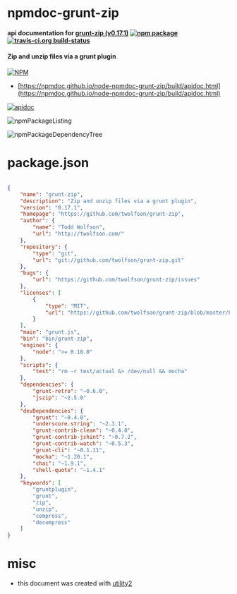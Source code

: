 # npmdoc-grunt-zip

#### api documentation for  [grunt-zip (v0.17.1)](https://github.com/twolfson/grunt-zip)  [![npm package](https://img.shields.io/npm/v/npmdoc-grunt-zip.svg?style=flat-square)](https://www.npmjs.org/package/npmdoc-grunt-zip) [![travis-ci.org build-status](https://api.travis-ci.org/npmdoc/node-npmdoc-grunt-zip.svg)](https://travis-ci.org/npmdoc/node-npmdoc-grunt-zip)

#### Zip and unzip files via a grunt plugin

[![NPM](https://nodei.co/npm/grunt-zip.png?downloads=true&downloadRank=true&stars=true)](https://www.npmjs.com/package/grunt-zip)

- [https://npmdoc.github.io/node-npmdoc-grunt-zip/build/apidoc.html](https://npmdoc.github.io/node-npmdoc-grunt-zip/build/apidoc.html)

[![apidoc](https://npmdoc.github.io/node-npmdoc-grunt-zip/build/screenCapture.buildCi.browser.%252Ftmp%252Fbuild%252Fapidoc.html.png)](https://npmdoc.github.io/node-npmdoc-grunt-zip/build/apidoc.html)

![npmPackageListing](https://npmdoc.github.io/node-npmdoc-grunt-zip/build/screenCapture.npmPackageListing.svg)

![npmPackageDependencyTree](https://npmdoc.github.io/node-npmdoc-grunt-zip/build/screenCapture.npmPackageDependencyTree.svg)



# package.json

```json

{
    "name": "grunt-zip",
    "description": "Zip and unzip files via a grunt plugin",
    "version": "0.17.1",
    "homepage": "https://github.com/twolfson/grunt-zip",
    "author": {
        "name": "Todd Wolfson",
        "url": "http://twolfson.com/"
    },
    "repository": {
        "type": "git",
        "url": "git://github.com/twolfson/grunt-zip.git"
    },
    "bugs": {
        "url": "https://github.com/twolfson/grunt-zip/issues"
    },
    "licenses": [
        {
            "type": "MIT",
            "url": "https://github.com/twolfson/grunt-zip/blob/master/LICENSE-MIT"
        }
    ],
    "main": "grunt.js",
    "bin": "bin/grunt-zip",
    "engines": {
        "node": ">= 0.10.0"
    },
    "scripts": {
        "test": "rm -r test/actual &> /dev/null && mocha"
    },
    "dependencies": {
        "grunt-retro": "~0.6.0",
        "jszip": "~2.5.0"
    },
    "devDependencies": {
        "grunt": "~0.4.0",
        "underscore.string": "~2.3.1",
        "grunt-contrib-clean": "~0.4.0",
        "grunt-contrib-jshint": "~0.7.2",
        "grunt-contrib-watch": "~0.5.3",
        "grunt-cli": "~0.1.11",
        "mocha": "~1.20.1",
        "chai": "~1.9.1",
        "shell-quote": "~1.4.1"
    },
    "keywords": [
        "gruntplugin",
        "grunt",
        "zip",
        "unzip",
        "compress",
        "decompress"
    ]
}
```



# misc
- this document was created with [utility2](https://github.com/kaizhu256/node-utility2)
